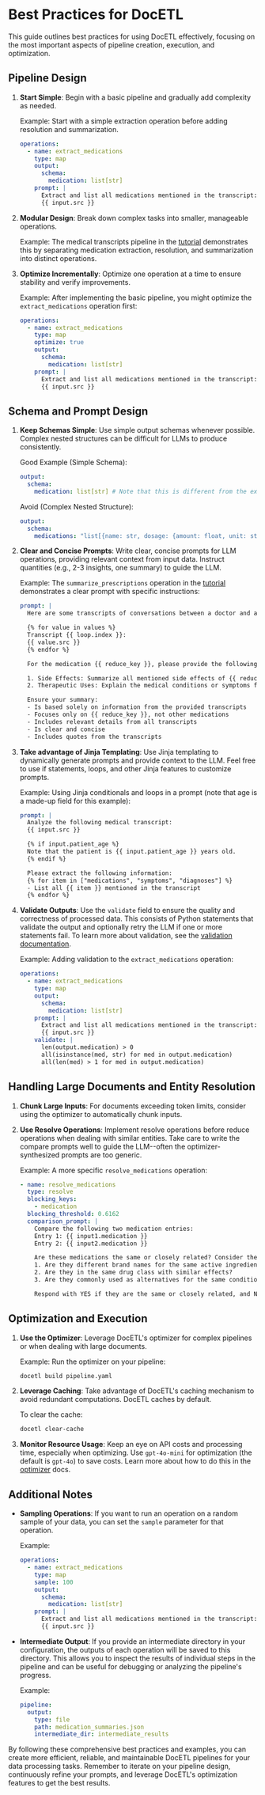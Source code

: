 # Best Practices for DocETL

This guide outlines best practices for using DocETL effectively, focusing on the most important aspects of pipeline creation, execution, and optimization.

## Pipeline Design

1. **Start Simple**: Begin with a basic pipeline and gradually add complexity as needed.

   Example: Start with a simple extraction operation before adding resolution and summarization.

   ```yaml
   operations:
     - name: extract_medications
       type: map
       output:
         schema:
           medication: list[str]
       prompt: |
         Extract and list all medications mentioned in the transcript:
         {{ input.src }}
   ```

2. **Modular Design**: Break down complex tasks into smaller, manageable operations.

   Example: The medical transcripts pipeline in the [tutorial](tutorial.md) demonstrates this by separating medication extraction, resolution, and summarization into distinct operations.

3. **Optimize Incrementally**: Optimize one operation at a time to ensure stability and verify improvements.

   Example: After implementing the basic pipeline, you might optimize the `extract_medications` operation first:

   ```yaml
   operations:
     - name: extract_medications
       type: map
       optimize: true
       output:
         schema:
           medication: list[str]
       prompt: |
         Extract and list all medications mentioned in the transcript:
         {{ input.src }}
   ```

## Schema and Prompt Design

1. **Keep Schemas Simple**: Use simple output schemas whenever possible. Complex nested structures can be difficult for LLMs to produce consistently.

   Good Example (Simple Schema):

   ```yaml
   output:
     schema:
       medication: list[str] # Note that this is different from the example in the tutorial.
   ```

   Avoid (Complex Nested Structure):

   ```yaml
   output:
     schema:
       medications: "list[{name: str, dosage: {amount: float, unit: str, frequency: str}}]"
   ```

2. **Clear and Concise Prompts**: Write clear, concise prompts for LLM operations, providing relevant context from input data. Instruct quantities (e.g., 2-3 insights, one summary) to guide the LLM.

   Example: The `summarize_prescriptions` operation in the [tutorial](tutorial.md) demonstrates a clear prompt with specific instructions:

   ```yaml
   prompt: |
     Here are some transcripts of conversations between a doctor and a patient:

     {% for value in values %}
     Transcript {{ loop.index }}:
     {{ value.src }}
     {% endfor %}

     For the medication {{ reduce_key }}, please provide the following information based on all the transcripts above:

     1. Side Effects: Summarize all mentioned side effects of {{ reduce_key }}. List 2-3 main side effects.
     2. Therapeutic Uses: Explain the medical conditions or symptoms for which {{ reduce_key }} was prescribed or recommended. Provide 1-2 primary uses.

     Ensure your summary:
     - Is based solely on information from the provided transcripts
     - Focuses only on {{ reduce_key }}, not other medications
     - Includes relevant details from all transcripts
     - Is clear and concise
     - Includes quotes from the transcripts
   ```

3. **Take advantage of Jinja Templating**: Use Jinja templating to dynamically generate prompts and provide context to the LLM. Feel free to use if statements, loops, and other Jinja features to customize prompts.

   Example: Using Jinja conditionals and loops in a prompt (note that age is a made-up field for this example):

   ```yaml
   prompt: |
     Analyze the following medical transcript:
     {{ input.src }}

     {% if input.patient_age %}
     Note that the patient is {{ input.patient_age }} years old.
     {% endif %}

     Please extract the following information:
     {% for item in ["medications", "symptoms", "diagnoses"] %}
     - List all {{ item }} mentioned in the transcript
     {% endfor %}
   ```

4. **Validate Outputs**: Use the `validate` field to ensure the quality and correctness of processed data. This consists of Python statements that validate the output and optionally retry the LLM if one or more statements fail. To learn more about validation, see the [validation documentation](concepts/operators.md#validation).

   Example: Adding validation to the `extract_medications` operation:

   ```yaml
   operations:
     - name: extract_medications
       type: map
       output:
         schema:
           medication: list[str]
       prompt: |
         Extract and list all medications mentioned in the transcript:
         {{ input.src }}
       validate: |
         len(output.medication) > 0
         all(isinstance(med, str) for med in output.medication)
         all(len(med) > 1 for med in output.medication)
   ```

## Handling Large Documents and Entity Resolution

1. **Chunk Large Inputs**: For documents exceeding token limits, consider using the optimizer to automatically chunk inputs.

2. **Use Resolve Operations**: Implement resolve operations before reduce operations when dealing with similar entities. Take care to write the compare prompts well to guide the LLM--often the optimizer-synthesized prompts are too generic.

   Example: A more specific `resolve_medications` operation:

   ```yaml
   - name: resolve_medications
     type: resolve
     blocking_keys:
       - medication
     blocking_threshold: 0.6162
     comparison_prompt: |
       Compare the following two medication entries:
       Entry 1: {{ input1.medication }}
       Entry 2: {{ input2.medication }}

       Are these medications the same or closely related? Consider the following:
       1. Are they different brand names for the same active ingredient?
       2. Are they in the same drug class with similar effects?
       3. Are they commonly used as alternatives for the same condition?

       Respond with YES if they are the same or closely related, and NO if they are distinct medications.
   ```

## Optimization and Execution

1. **Use the Optimizer**: Leverage DocETL's optimizer for complex pipelines or when dealing with large documents.

   Example: Run the optimizer on your pipeline:

   ```bash
   docetl build pipeline.yaml
   ```

2. **Leverage Caching**: Take advantage of DocETL's caching mechanism to avoid redundant computations. DocETL caches by default.

   To clear the cache:

   ```bash
   docetl clear-cache
   ```

3. **Monitor Resource Usage**: Keep an eye on API costs and processing time, especially when optimizing. Use `gpt-4o-mini` for optimization (the default is `gpt-4o`) to save costs. Learn more about how to do this in the [optimizer](optimization/example.md) docs.

## Additional Notes

- **Sampling Operations**: If you want to run an operation on a random sample of your data, you can set the `sample` parameter for that operation.

  Example:

  ```yaml
  operations:
    - name: extract_medications
      type: map
      sample: 100
      output:
        schema:
          medication: list[str]
      prompt: |
        Extract and list all medications mentioned in the transcript:
        {{ input.src }}
  ```

- **Intermediate Output**: If you provide an intermediate directory in your configuration, the outputs of each operation will be saved to this directory. This allows you to inspect the results of individual steps in the pipeline and can be useful for debugging or analyzing the pipeline's progress.

  Example:

  ```yaml
  pipeline:
    output:
      type: file
      path: medication_summaries.json
      intermediate_dir: intermediate_results
  ```

By following these comprehensive best practices and examples, you can create more efficient, reliable, and maintainable DocETL pipelines for your data processing tasks. Remember to iterate on your pipeline design, continuously refine your prompts, and leverage DocETL's optimization features to get the best results.
